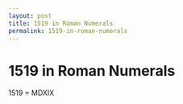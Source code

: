 ```yaml
---
layout: post
title: 1519 in Roman Numerals
permalink: 1519-in-roman-numerals
---
```


# 1519 in Roman Numerals

1519 = MDXIX
